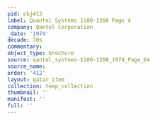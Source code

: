 ```yaml
---
pid: obj413
label: Quantel Systems 1100-1200 Page 4
company: Qantel Corporation
_date: '1974'
decade: 70s
commentary: 
object_type: brochure
source: qantel_systems-1100-1200_1974_Page_04
source_name: 
order: '412'
layout: qatar_item
collection: temp_collection
thumbnail: ''
manifest: ''
full: ''
---
```

